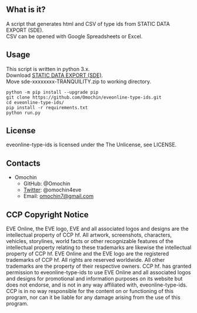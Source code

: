 ## What is it?
A script that generates html and CSV of type ids from STATIC DATA EXPORT (SDE).  
CSV can be opened with Google Spreadsheets or Excel.

## Usage
This script is written in python 3.x.  
Download [STATIC DATA EXPORT (SDE)](https://developers.eveonline.com/resource/resources).  
Move sde-xxxxxxxx-TRANQUILITY.zip to working directory.  
```
python -m pip install --upgrade pip
git clone https://github.com/Omochin/eveonline-type-ids.git
cd eveonline-type-ids/
pip install -r requirements.txt
python run.py
```

## License
eveonline-type-ids is licensed under the The Unlicense, see LICENSE.

## Contacts
* Omochin
    * GitHub: @Omochin
    * [Twitter](https://twitter.com/omochin4eve): @omochin4eve
    * Email: omochin7@gmail.com

## CCP Copyright Notice
EVE Online, the EVE logo, EVE and all associated logos and designs are the intellectual property of CCP hf. All artwork, screenshots, characters, vehicles, storylines, world facts or other recognizable features of the intellectual property relating to these trademarks are likewise the intellectual property of CCP hf. EVE Online and the EVE logo are the registered trademarks of CCP hf. All rights are reserved worldwide. All other trademarks are the property of their respective owners. CCP hf. has granted permission to eveonline-type-ids to use EVE Online and all associated logos and designs for promotional and information purposes on its website but does not endorse, and is not in any way affiliated with, eveonline-type-ids. CCP is in no way responsible for the content on or functioning of this program, nor can it be liable for any damage arising from the use of this program.

